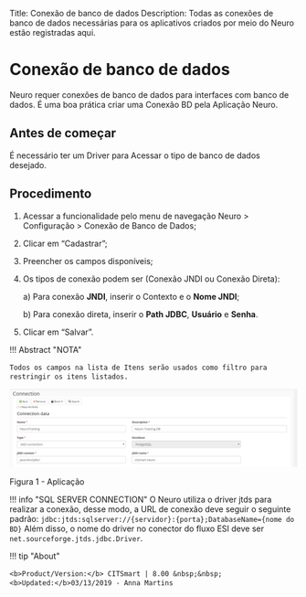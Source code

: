 Title: Conexão de banco de dados
Description: Todas as conexões de banco de dados necessárias para os aplicativos criados por meio do Neuro estão registradas aqui.  
# Conexão de banco de dados  

Neuro requer conexões de banco de dados para interfaces com banco de dados.
É uma boa prática criar uma Conexão BD pela Aplicação Neuro.
  
Antes de começar 
-------------
É necessário ter um Driver para Acessar o tipo de banco de dados desejado.

Procedimento
-----------
1.	Acessar a funcionalidade pelo menu de navegação Neuro > Configuração > Conexão de Banco de Dados;

2.	Clicar em “Cadastrar”;

3.	Preencher os campos disponíveis; 

4.	Os tipos de conexão podem ser (Conexão JNDI ou Conexão Direta):

    a)	Para conexão **JNDI**, inserir o Contexto e o **Nome JNDI**;
    
    b)	Para conexão direta, inserir o **Path JDBC**, **Usuário** e **Senha**.

5.	Clicar em “Salvar”.

!!! Abstract "NOTA"

    Todos os campos na lista de Itens serão usados como filtro para restringir os itens listados.
    

![app](images/neuro-3.png)

Figura 1 - Aplicação
    

!!! info "SQL SERVER CONNECTION"
    O Neuro utiliza o driver jtds para realizar a conexão, desse modo, a URL de conexão deve seguir o seguinte padrão: `jdbc:jtds:sqlserver://{servidor}:{porta};DatabaseName={nome do BD}`
    Além disso, o nome do driver no conector do fluxo ESI deve ser `net.sourceforge.jtds.jdbc.Driver`.


!!! tip "About"

    <b>Product/Version:</b> CITSmart | 8.00 &nbsp;&nbsp;
    <b>Updated:</b>03/13/2019 - Anna Martins  






